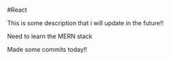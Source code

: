 #React

This is some description that i will update in the future!!

Need to learn the MERN stack

Made some commits today!!
